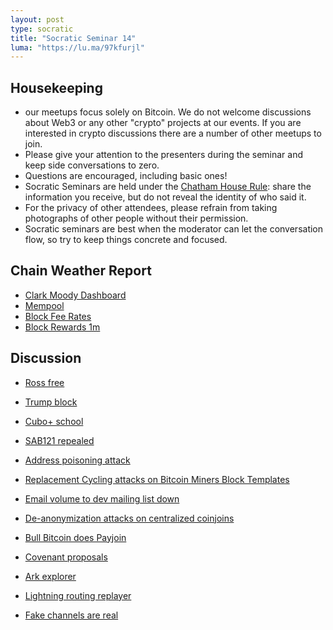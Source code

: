 ```yaml
---
layout: post
type: socratic
title: "Socratic Seminar 14"
luma: "https://lu.ma/97kfurjl"
---
```


Housekeeping
------------

- our meetups focus solely on Bitcoin. We do not welcome discussions about Web3 or any other "crypto" projects at our events. If you are interested in crypto discussions there are a number of other meetups to join.
- Please give your attention to the presenters during the seminar and keep side conversations to zero.
- Questions are encouraged, including basic ones!
- Socratic Seminars are held under the [Chatham House Rule](https://www.chathamhouse.org/about-us/chatham-house-rule): share the information you receive, but do not reveal the identity of who said it.
- For the privacy of other attendees, please refrain from taking photographs of other people without their permission.
- Socratic seminars are best when the moderator can let the conversation flow, so try to keep things concrete and focused.

Chain Weather Report
--------------------

- [Clark Moody Dashboard](https://dashboard.clarkmoody.com/)
- [Mempool](https://mempool.space/graphs/mempool#1m)
- [Block Fee Rates](https://mempool.space/graphs/mining/block-fee-rates#1m)
- [Block Rewards 1m](https://mempool.space/graphs/mining/block-rewards#1m)

Discussion
----------

- [Ross free](https://x.com/Free_Ross/status/1881851923005165704)
- [Trump block](https://mempool.space/block/000000000000000000010c05038d08c742d28a7a248e9d0f94ebe5102f366c8e?audit=false&showDetails=false&view=actual#overview)
- [Cubo+ school](https://x.com/giacomozucco/status/1883527951700181287)
- [SAB121 repealed](https://kpmg.com/us/en/frv/reference-library/2025/sec-rescinds-sab-121.html)

- [Address poisoning attack](https://xcancel.com/mononautical/status/1883802593677435065)
- [Replacement Cycling attacks on Bitcoin Miners Block Templates](https://groups.google.com/g/bitcoindev/c/ZspZzO4sBys)
- [Email volume to dev mailing list down](https://x.com/lopp/status/1874803077288755257?mx=2)
- [De-anonymization attacks on centralized coinjoins](https://groups.google.com/g/bitcoindev/c/CbfbEGozG7c/m/w2B-RRdUCQAJ?pli=1)
- [Bull Bitcoin does Payjoin](https://www.bullbitcoin.com/blog/bull-bitcoin-wallet-payjoin)
- [Covenant proposals](https://groups.google.com/g/bitcoindev/c/fdxkE1Al4TI)
- [Ark explorer](https://virtual-explorer.pages.dev/)
- [Lightning routing replayer](https://bluematt.bitcoin.ninja/2024/11/22/ln-routing-replay/)
- [Fake channels are real](https://petertodd.org/2025/fake-channels-and-rgb-lightning)
